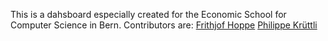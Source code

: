 This is a dahsboard especially created for the Economic School for Computer Science in Bern.
Contributors are:
[Frithjof Hoppe](https://github.com/frithjofhoppe)
[Philippe Krüttli](https://github.com/kruettlip)
